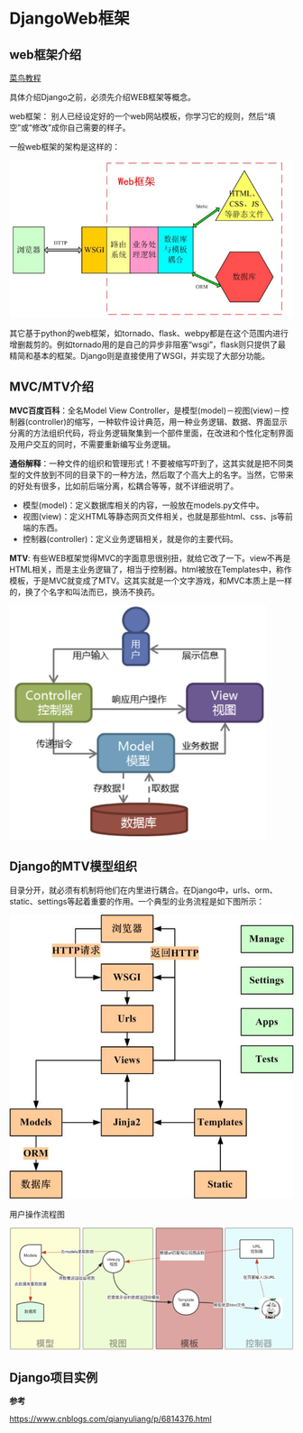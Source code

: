 # DjangoWeb框架

## web框架介绍

[菜鸟教程](https://www.runoob.com/django/django-tutorial.html)

具体介绍Django之前，必须先介绍WEB框架等概念。

web框架： 别人已经设定好的一个web网站模板，你学习它的规则，然后“填空”或“修改”成你自己需要的样子。

一般web框架的架构是这样的：

![web框架](./pic/web框架.png)

其它基于python的web框架，如tornado、flask、webpy都是在这个范围内进行增删裁剪的。例如tornado用的是自己的异步非阻塞“wsgi”，flask则只提供了最精简和基本的框架。Django则是直接使用了WSGI，并实现了大部分功能。

## MVC/MTV介绍

**MVC百度百科**：全名Model View Controller，是模型(model)－视图(view)－控制器(controller)的缩写，一种软件设计典范，用一种业务逻辑、数据、界面显示分离的方法组织代码，将业务逻辑聚集到一个部件里面，在改进和个性化定制界面及用户交互的同时，不需要重新编写业务逻辑。

**通俗解释**：一种文件的组织和管理形式！不要被缩写吓到了，这其实就是把不同类型的文件放到不同的目录下的一种方法，然后取了个高大上的名字。当然，它带来的好处有很多，比如前后端分离，松耦合等等，就不详细说明了。　　　　　　　

- 模型(model)：定义数据库相关的内容，一般放在models.py文件中。
- 视图(view)：定义HTML等静态网页文件相关，也就是那些html、css、js等前端的东西。
- 控制器(controller)：定义业务逻辑相关，就是你的主要代码。　　

**MTV**: 有些WEB框架觉得MVC的字面意思很别扭，就给它改了一下。view不再是HTML相关，而是主业务逻辑了，相当于控制器。html被放在Templates中，称作模板，于是MVC就变成了MTV。这其实就是一个文字游戏，和MVC本质上是一样的，换了个名字和叫法而已，换汤不换药。

![django-mvc](./pic/django-mvc.png)

## Django的MTV模型组织

目录分开，就必须有机制将他们在内里进行耦合。在Django中，urls、orm、static、settings等起着重要的作用。一个典型的业务流程是如下图所示：

![django-组织](./pic/django-组织.jpg)

用户操作流程图

![django-流程](./pic/django-流程.png)

## Django项目实例

**参考**

https://www.cnblogs.com/qianyuliang/p/6814376.html

